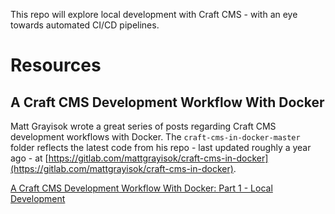 This repo will explore local development with Craft CMS - with an eye towards automated CI/CD pipelines.

# Resources

## A Craft CMS Development Workflow With Docker

Matt Grayisok wrote a great series of posts regarding Craft CMS development workflows with Docker. The `craft-cms-in-docker-master` folder reflects the latest code from his repo - last updated roughly a year ago - at [https://gitlab.com/mattgrayisok/craft-cms-in-docker](https://gitlab.com/mattgrayisok/craft-cms-in-docker).

[A Craft CMS Development Workflow With Docker: Part 1 - Local Development](https://mattgrayisok.com/a-craft-cms-development-workflow-with-docker-part-1-local-development)

